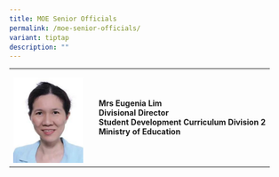 ```yaml
---
title: MOE Senior Officials
permalink: /moe-senior-officials/
variant: tiptap
description: ""
---
```

<table>
<tbody>
<tr>
<td rowspan="1" colspan="1">
<p></p>
<div class="isomer-image-wrapper">
<img style="width: 90%;" height="auto" width="100%" alt="" src="/images/Mrs_Eugenia_Lim.png">
</div>
</td>
<td rowspan="1" colspan="1">
<strong>Mrs Eugenia Lim</strong>
<br>
<strong>Divisional Director</strong>
<br>
<strong>Student Development Curriculum Division 2</strong>
<br>
<strong>Ministry of Education</strong>
<br>
</td>
</tr>
</tbody>
</table>
<p></p>